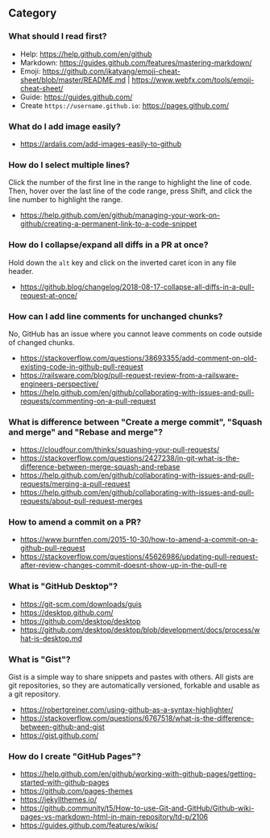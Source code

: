 ## Category

### What should I read first?
- Help: https://help.github.com/en/github
- Markdown: https://guides.github.com/features/mastering-markdown/
- Emoji: https://github.com/ikatyang/emoji-cheat-sheet/blob/master/README.md | https://www.webfx.com/tools/emoji-cheat-sheet/
- Guide: https://guides.github.com/
- Create `https://username.github.io`: https://pages.github.com/

### What do I add image easily?
- https://ardalis.com/add-images-easily-to-github

### How do I select multiple lines?
Click the number of the first line in the range to highlight the line of code. Then, hover over the last line of the code range, press Shift, and click the line number to highlight the range.
- https://help.github.com/en/github/managing-your-work-on-github/creating-a-permanent-link-to-a-code-snippet

### How do I collapse/expand all diffs in a PR at once?
Hold down the `alt` key and click on the inverted caret icon in any file header.
- https://github.blog/changelog/2018-08-17-collapse-all-diffs-in-a-pull-request-at-once/

### How can I add line comments for unchanged chunks?
No, GitHub has an issue where you cannot leave comments on code outside of changed chunks.
- https://stackoverflow.com/questions/38693355/add-comment-on-old-existing-code-in-github-pull-request
- https://railsware.com/blog/pull-request-review-from-a-railsware-engineers-perspective/
- https://help.github.com/en/github/collaborating-with-issues-and-pull-requests/commenting-on-a-pull-request

### What is difference between "Create a merge commit", "Squash and merge" and "Rebase and merge"?
- https://cloudfour.com/thinks/squashing-your-pull-requests/
- https://stackoverflow.com/questions/2427238/in-git-what-is-the-difference-between-merge-squash-and-rebase
- https://help.github.com/en/github/collaborating-with-issues-and-pull-requests/merging-a-pull-request
- https://help.github.com/en/github/collaborating-with-issues-and-pull-requests/about-pull-request-merges

### How to amend a commit on a PR?
- https://www.burntfen.com/2015-10-30/how-to-amend-a-commit-on-a-github-pull-request
- https://stackoverflow.com/questions/45626986/updating-pull-request-after-review-changes-commit-doesnt-show-up-in-the-pull-re

### What is "GitHub Desktop"?
- https://git-scm.com/downloads/guis
- https://desktop.github.com/
- https://github.com/desktop/desktop
- https://github.com/desktop/desktop/blob/development/docs/process/what-is-desktop.md

### What is "Gist"?
Gist is a simple way to share snippets and pastes with others. All gists are git repositories, so they are automatically versioned, forkable and usable as a git repository.
- https://robertgreiner.com/using-github-as-a-syntax-highlighter/
- https://stackoverflow.com/questions/6767518/what-is-the-difference-between-github-and-gist
- https://gist.github.com/

### How do I create "GitHub Pages"?
- https://help.github.com/en/github/working-with-github-pages/getting-started-with-github-pages
- https://github.com/pages-themes
- https://jekyllthemes.io/
- https://github.community/t5/How-to-use-Git-and-GitHub/Github-wiki-pages-vs-markdown-html-in-main-repository/td-p/2106
- https://guides.github.com/features/wikis/
